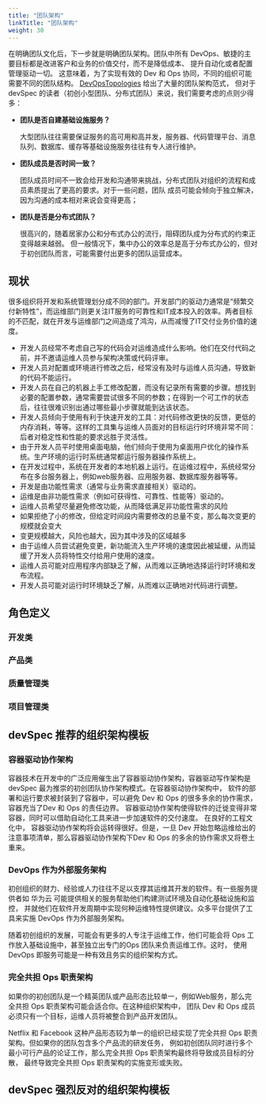 ```yaml
---
title: "团队架构"
linkTitle: "团队架构"
weight: 30
---
```


在明确团队文化后，下一步就是明确团队架构。团队中所有 DevOps、敏捷的主要目标都是改进客户和业务的价值交付，而不是降低成本、
提升自动化或者配置管理驱动一切。 这意味着，为了实现有效的 Dev 和 Ops 协同，不同的组织可能需要不同的团队结构。
[DevOpsTopologies](https://web.devopstopologies.com/index.html) 给出了大量的团队架构范式，
但对于 devSpec 的读者（初创小型团队、分布式团队）来说，我们需要考虑的点则少得多：

* **团队是否自建基础设施服务？**

    大型团队往往需要保证服务的高可用和高并发，服务器、代码管理平台、消息队列、数据库、缓存等基础设施服务往往有专人进行维护。

* **团队成员是否时间一致？** 

    团队成员时间不一致会给开发和沟通带来挑战，分布式团队对组织的流程和成员素质提出了更高的要求。对于一些问题，团队
    成员可能会倾向于独立解决，因为沟通的成本相对来说会变得更高；

* **团队是否是分布式团队？**

    很高兴的，随着居家办公和分布式办公的流行，阻碍团队成为分布式的约束正变得越来越弱。
    但一般情况下，集中办公的效率总是高于分布式办公的，但对于初创团队而言，可能需要付出更多的团队运营成本。

## 现状

很多组织将开发和系统管理划分成不同的部门。开发部门的驱动力通常是“频繁交付新特性”，而运维部门则更关注IT服务的可靠性和IT成本投入的效率。两者目标的不匹配，就在开发与运维部门之间造成了鸿沟，从而减慢了IT交付业务价值的速度。

* 开发人员经常不考虑自己写的代码会对运维造成什么影响。他们在交付代码之前，并不邀请运维人员参与架构决策或代码评审。
* 开发人员对配置或环境进行修改之后，经常没有及时与运维人员沟通，导致新的代码不能运行。
* 开发人员在自己的机器上手工修改配置，而没有记录所有需要的步骤。想找到必要的配置参数，通常需要尝试很多不同的参数；在得到一个可工作的状态后，往往很难识别出通过哪些最小步骤就能到达该状态。
* 开发人员倾向于使用有利于快速开发的工具：对代码修改更快的反馈，更低的内存消耗，等等。这样的工具集与运维人员面对的目标运行时环境非常不同：后者对稳定性和性能的要求远胜于灵活性。
* 由于开发人员平时使用桌面电脑，他们倾向于使用为桌面用户优化的操作系统。生产环境的运行时系统通常都运行服务器操作系统上。
* 在开发过程中，系统在开发者的本地机器上运行。在运维过程中，系统经常分布在多台服务器上，例如web服务器、应用服务器、数据库服务器等等。
* 开发是由功能性需求（通常与业务需求直接相关）驱动的。
* 运维是由非功能性需求（例如可获得性、可靠性、性能等）驱动的。
* 运维人员希望尽量避免修改功能，从而降低满足非功能性需求的风险
* 如果拒绝了小的修改，但给定时间段内需要修改的总量不变，那么每次变更的规模就会变大
* 变更规模越大，风险也越大，因为其中涉及的区域越多
* 由于运维人员尝试避免变更，新功能流入生产环境的速度因此被延缓，从而延缓了开发人员将特性交付给用户使用的速度。
* 运维人员可能对应用程序内部缺乏了解，从而难以正确地选择运行时环境和发布流程。
* 开发人员可能对运行时环境缺乏了解，从而难以正确地对代码进行调整。

## 角色定义

### 开发类

### 产品类

### 质量管理类

### 项目管理类

## devSpec 推荐的组织架构模板

### 容器驱动协作架构 

容器技术在开发中的广泛应用催生出了容器驱动协作架构，容器驱动写作架构是 devSpec 最为推崇的初创团队协作架构模式。在容器驱动协作架构中，
软件的部署和运行要求被封装到了容器中，可以避免 Dev 和 Ops 的很多多余的协作需求，容器充当了Dev 和 Ops 的责任边界。
容器驱动协作架构使得软件的迁徙变得非常容器，同时可以借助自动化工具来进一步加速软件的交付速度。 在良好的工程文化中，
容器驱动协作架构将会运转得很好。但是，一旦 Dev 开始忽略运维给出的注意事项清单，那么容器驱动协作架构下Dev 和 Ops 的多余的协作需求又将卷土重来。

### DevOps 作为外部服务架构

初创组织的财力、经验或人力往往不足以支撑其运维其开发的软件。有一些服务提供者如 华为云 可能提供相关的服务帮助他们构建测试环境及自动化基础设施和监控，
并就他们在软件开发周期中实现何种运维特性提供建议。众多平台提供了工具来实施 DevOps 作为外部服务架构。

随着初创组织的发展，可能会有更多的人专注于运维工作，他们可能会将 Ops 工作放入基础设施中，甚至独立出专门的Ops 团队来负责运维工作。这时，
使用 DevOps 即服务可能是一种有效且务实的组织架构方式。

### 完全共担 Ops 职责架构

如果你的初创团队是一个精英团队或产品形态比较单一，例如Web服务，那么完全共担 Ops 职责架构可能会适合你。在这种组织架构中，
团队 Dev 和 Ops 成员必须只有一个目标，运维人员将被整合到产品开发团队。

Netflix 和 Facebook 这种产品形态较为单一的组织已经实现了完全共担 Ops 职责架构。但如果你的团队包含多个产品流的研发任务，
例如初创团队同时进行多个最小可行产品的论证工作，那么完全共担 Ops 职责架构最终将导致成员目标的分散，
最终导致完全共担 Ops 职责架构的实施变形或失败。

## devSpec 强烈反对的组织架构模板

